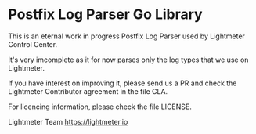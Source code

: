# Postfix Log Parser Go Library

This is an eternal work in progress Postfix Log Parser used by Lightmeter Control Center.

It's very imcomplete as it for now parses only the log types that we use on Lightmeter.

If you have interest on improving it, please send us a PR and check the Lightmeter Contributor agreement in the file CLA.

For licencing information, please check the file LICENSE.

Lightmeter Team
https://lightmeter.io
